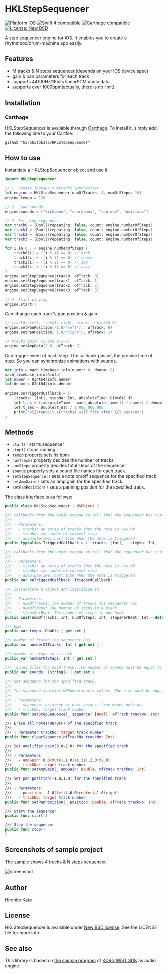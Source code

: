 # HKLStepSequencer
<a href="https://developer.apple.com/"><img src="https://img.shields.io/badge/platform-iOS-blue.svg?style=flat" alt="Platform iOS" /></a>
<a href="https://developer.apple.com/swift"><img src="https://img.shields.io/badge/Swift_4-compatible-4BC51D.svg?style=flat" alt="Swift 4 compatible" /></a>
<a href="https://github.com/Carthage/Carthage"><img src="https://img.shields.io/badge/Carthage-compatible-4BC51D.svg?style=flat" alt="Carthage compatible" /></a>
<a href="https://raw.githubusercontent.com/hirohitokato/HKLStepSequencer/master/LICENSE"><img src="http://img.shields.io/badge/license-NewBSD-blue.svg?style=flat" alt="License: New BSD" /></a>

A step sequencer engine for iOS. It enables you to create a rhythmbox/drum-machine app easily.

## Features

- M tracks & N steps sequencer.(depends on your iOS device spec)
- gain & pan parameters for each track
- supports 44100Hz/16bits linearPCM audio data
- supports over 1000bpm(actually, there is no limit)

## Installation

### Carthage

HKLStepSequencer is available through [Carthage](https://github.com/Carthage/Carthage). To install it, simply add the following line to your Cartfile:

```
github "hirohitokato/HKLStepSequencer"
```

## How to use

Instantiate a HKLStepSequencer object and use it. 

```swift
import HKLStepSequencer

// 1. Create 16steps x 4tracks synthesizer
let engine = HKLStepSequencer(numOfTracks: 4, numOfSteps: 16)
engine.tempo = 120

// 2. Load sounds
engine.sounds = ["kick.wav", "snare.wav", "zap.wav", "noiz.wav"]

// 3. Set step sequences
var track0 = [Bool](repeating: false, count: engine.numberOfSteps)
var track1 = [Bool](repeating: false, count: engine.numberOfSteps)
var track2 = [Bool](repeating: false, count: engine.numberOfSteps)
var track3 = [Bool](repeating: false, count: engine.numberOfSteps)

for i in 0 ..< engine.numberOfSteps {
    track0[i] = ((i % 4) == 0) // kick
    track1[i] = ((i % 3) == 0) // snare
    track2[i] = ((i % 2) == 0) // zap
    track3[i] = ((i % 1) == 0) // noiz
}
engine.setStepSequence(track0, ofTrack: 0)
engine.setStepSequence(track1, ofTrack: 1)
engine.setStepSequence(track2, ofTrack: 2)
engine.setStepSequence(track3, ofTrack: 3)

// 4. Start playing
engine.start()
```

Can change each track's pan position & gain

```swift
// track0: left, track1: right, other: center(0.0)
engine.setPanPosition(-1.0/*left*/,  ofTrack: 0)
engine.setPanPosition( 1.0/*right*/, ofTrack: 1)

// track2 gain: x2.0(0.0-2.0)
engine.setAmpGain(2.0, ofTrack: 2)
```

Can trigger event of each step. The callback passes the precise time of step. So you can synchronize animations with sounds.

```swift
var info = mach_timebase_info(numer: 0, denom: 0)
mach_timebase_info(&info)
let numer = UInt64(info.numer)
let denom = UInt64(info.denom)

engine.onTriggerdCallback = {
    (tracks: [Int], stepNo: Int, absoluteTime: UInt64) in
    let t_ns = ((absoluteTime - mach_absolute_time()) * numer) / denom
    let t_sec = Double(t_ns) / 1_000_000_000
    print("<\(stepNo)> \(tracks) will fire after \(t_sec)sec")
}
```

## Methods

- `start()` starts sequencer
- `stop()` stops running
- `tempo` property sets its bpm
- `numTracks` property decides the number of tracks.
- `numSteps` property decides total steps of the sequencer
- `sounds` property sets a sound file names for each track.
- `setStepSequence()` sets a note on/off sequence for the specified track.
- `setAmpGain()` sets an amp gain for the specified track.
- `setPanPosition()` sets a panning position for the specified track.

The class interface is as follows:

```swift
public class HKLStepSequencer : NSObject {

/// callbacks from the audio engine to tell that the sequencer has triggered at the step(time).
///
/// - Parameters:
///   - tracks: an array of tracks that the note is now ON
///   - stepNo: the index of current step
///   - absoluteTime: host time when the note is triggered
public typealias TriggerdCallback = (_ tracks: [Int], _ stepNo: Int, _ absoluteTime: UInt64) -> ()

/// callbacks from the audio engine to tell that the sequencer has triggered at the step(time).
///
/// - Parameters:
///   - tracks: an array of tracks that the note is now ON
///   - stepNo: the index of current step
///   - absoluteTime: host time when the note is triggered
public var onTriggerdCallback: TriggerdCallback?

/// Instantiate a object and initialize it.
///
/// - Parameters:
///   - numOfTracks: The number of tracks the sequencer has
///   - numOfSteps: The number of steps in a track
///   - stepsPerBeat: The number of steps in one beat
public init(numOfTracks: Int, numOfSteps: Int, stepsPerBeat: Int = default)

/// bpm
public var tempo: Double { get set }

/// number of tracks the sequencer has
public var numberOfTracks: Int { get set }

/// number of steps in a track
public var numberOfSteps: Int { get set }

///  Sound files for each track. The number of sounds must be equal to the number of tracks
public var sounds: [String]? { get set }

/// Set sequence for the specified track.
///
/// The sequence contains NSNumber<bool> values. The size must be equal to numSteps property.
///
/// - Parameters:
///   - sequence: an array of bool values. true means note on.
///   - trackNo: target track number
public func setStepSequence(_ sequence: [Bool], ofTrack trackNo: Int)

/// Erase all notes(ON/OFF) of the specified track
///
/// - Parameter trackNo: target track number
public func clearSequence(ofTrackNo trackNo: Int)

/// Set amplifier gain(0.0-2.0) for the specified track
///
/// - Parameters:
///   - ampGain: 0.0(mute)…1.0(as is)…2.0(x2.0)
///   - trackNo: target track number
public func setAmpGain(_ ampGain: Double, ofTrack trackNo: Int)

/// Set pan position(-1.0…1.0) for the specified track.
///
/// - Parameters:
///   - position: -1.0(left)…0.0(center)…1.0(right)
///   - trackNo: target track number
public func setPanPosition(_ position: Double, ofTrack trackNo: Int)

/// Start the sequencer
public func start()

/// Stop the sequencer
public func stop()
}
```
## Screenshots of sample project

The sample shows 4 tracks & N steps sequencer.

![screenshot](images/screenshot_0.png)

## Author

Hirohito Kato

## License

HKLStepSequencer is available under [New BSD license](http://opensource.org/licenses/BSD-3-Clause). See the LICENSE file for more info.

## See also

This library is based on [the sample program](https://code.google.com/p/korg-wist-sdk/) of [KORG WIST SDK](http://www.korguser.net/wist/) as audio engine.
